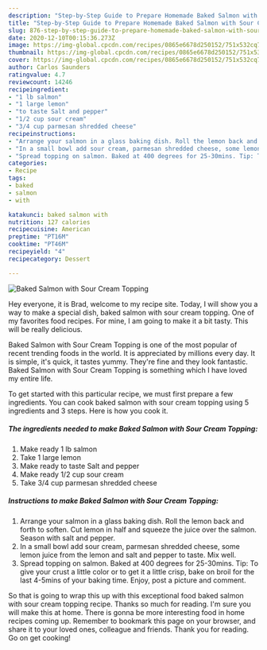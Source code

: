 ```yaml
---
description: "Step-by-Step Guide to Prepare Homemade Baked Salmon with Sour Cream Topping"
title: "Step-by-Step Guide to Prepare Homemade Baked Salmon with Sour Cream Topping"
slug: 876-step-by-step-guide-to-prepare-homemade-baked-salmon-with-sour-cream-topping
date: 2020-12-10T00:15:36.273Z
image: https://img-global.cpcdn.com/recipes/0865e6678d250152/751x532cq70/baked-salmon-with-sour-cream-topping-recipe-main-photo.jpg
thumbnail: https://img-global.cpcdn.com/recipes/0865e6678d250152/751x532cq70/baked-salmon-with-sour-cream-topping-recipe-main-photo.jpg
cover: https://img-global.cpcdn.com/recipes/0865e6678d250152/751x532cq70/baked-salmon-with-sour-cream-topping-recipe-main-photo.jpg
author: Carlos Saunders
ratingvalue: 4.7
reviewcount: 14246
recipeingredient:
- "1 lb salmon"
- "1 large lemon"
- "to taste Salt and pepper"
- "1/2 cup sour cream"
- "3/4 cup parmesan shredded cheese"
recipeinstructions:
- "Arrange your salmon in a glass baking dish. Roll the lemon back and forth to soften. Cut lemon in half and squeeze the juice over the salmon. Season with salt and pepper."
- "In a small bowl add sour cream, parmesan shredded cheese, some lemon juice from the lemon and salt and pepper to taste. Mix well."
- "Spread topping on salmon. Baked at 400 degrees for 25-30mins. Tip: To give your crust a little color or to get it a little crisp, bake on broil for the last 4-5mins of your baking time. Enjoy, post a picture and comment."
categories:
- Recipe
tags:
- baked
- salmon
- with

katakunci: baked salmon with 
nutrition: 127 calories
recipecuisine: American
preptime: "PT16M"
cooktime: "PT46M"
recipeyield: "4"
recipecategory: Dessert

---
```



![Baked Salmon with Sour Cream Topping](https://img-global.cpcdn.com/recipes/0865e6678d250152/751x532cq70/baked-salmon-with-sour-cream-topping-recipe-main-photo.jpg)

Hey everyone, it is Brad, welcome to my recipe site. Today, I will show you a way to make a special dish, baked salmon with sour cream topping. One of my favorites food recipes. For mine, I am going to make it a bit tasty. This will be really delicious.



Baked Salmon with Sour Cream Topping is one of the most popular of recent trending foods in the world. It is appreciated by millions every day. It is simple, it's quick, it tastes yummy. They're fine and they look fantastic. Baked Salmon with Sour Cream Topping is something which I have loved my entire life.


To get started with this particular recipe, we must first prepare a few ingredients. You can cook baked salmon with sour cream topping using 5 ingredients and 3 steps. Here is how you cook it.

<!--inarticleads1-->

##### The ingredients needed to make Baked Salmon with Sour Cream Topping:

1. Make ready 1 lb salmon
1. Take 1 large lemon
1. Make ready to taste Salt and pepper
1. Make ready 1/2 cup sour cream
1. Take 3/4 cup parmesan shredded cheese




<!--inarticleads2-->

##### Instructions to make Baked Salmon with Sour Cream Topping:

1. Arrange your salmon in a glass baking dish. Roll the lemon back and forth to soften. Cut lemon in half and squeeze the juice over the salmon. Season with salt and pepper.
1. In a small bowl add sour cream, parmesan shredded cheese, some lemon juice from the lemon and salt and pepper to taste. Mix well.
1. Spread topping on salmon. Baked at 400 degrees for 25-30mins. Tip: To give your crust a little color or to get it a little crisp, bake on broil for the last 4-5mins of your baking time. Enjoy, post a picture and comment.




So that is going to wrap this up with this exceptional food baked salmon with sour cream topping recipe. Thanks so much for reading. I'm sure you will make this at home. There is gonna be more interesting food in home recipes coming up. Remember to bookmark this page on your browser, and share it to your loved ones, colleague and friends. Thank you for reading. Go on get cooking!
